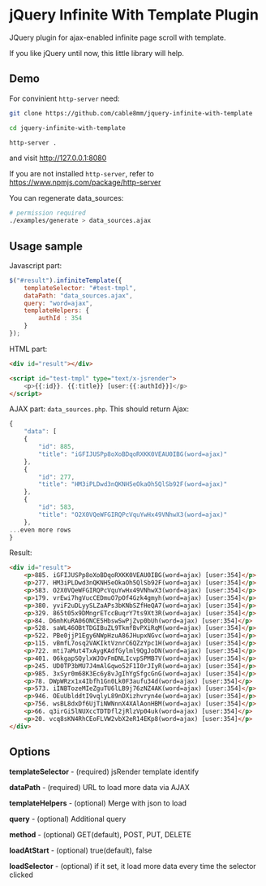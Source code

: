 jQuery Infinite With Template Plugin
======================

JQuery plugin for ajax-enabled infinite page scroll with template.

If you like jQuery until now, this little library will help.

## Demo

For convinient `http-server` need:

```bash
git clone https://github.com/cable8mm/jquery-infinite-with-template

cd jquery-infinite-with-template

http-server .
```

and visit http://127.0.0.1:8080

If you are not installed `http-server`, refer to https://www.npmjs.com/package/http-server

You can regenerate data_sources:

```bash
# permission required
./examples/generate > data_sources.ajax
```

## Usage sample

Javascript part:

```Javascript
$("#result").infiniteTemplate({
	templateSelector: "#test-tmpl",
	dataPath: "data_sources.ajax",
	query: "word=ajax",
	templateHelpers: {
		authId : 354
	}
});
```

HTML part:

```html
<div id="result"></div>

<script id="test-tmpl" type="text/x-jsrender">
	<p>{{:id}}. {{:title}} [user:{{:authId}}]</p>
</script>
```

AJAX part: `data_sources.php`. This should return Ajax:

```javascript
{
	"data": [
	{
		"id": 885,
		"title": "iGFIJUSPp8oXoBDqoRXKK0VEAU0IBG(word=ajax)"
	},
	{
		"id": 277,
		"title": "HM3iPLDwd3nQKNH5eOkaOh5QlSb92F(word=ajax)"
	},
	{
		"id": 583,
		"title": "O2X0VQeWFGIRQPcVquYwHx49VNhwX3(word=ajax)"
	},
...even more rows
}
```

Result:

```html
<div id="result">
	<p>885. iGFIJUSPp8oXoBDqoRXKK0VEAU0IBG(word=ajax) [user:354]</p>
	<p>277. HM3iPLDwd3nQKNH5eOkaOh5QlSb92F(word=ajax) [user:354]</p>
	<p>583. O2X0VQeWFGIRQPcVquYwHx49VNhwX3(word=ajax) [user:354]</p>
	<p>179. vrEwi7hgVucCEDmuO7pOf4Gzk4gmyh(word=ajax) [user:354]</p>
	<p>380. yviF2uDLyySLZaAPs3bKNbSZfHeQA7(word=ajax) [user:354]</p>
	<p>329. 865t05x9DMngrETccBuqrY7ts9Xt3R(word=ajax) [user:354]</p>
	<p>84. D6mhKuRA06ONCE5HbswSwPjZvp0bUh(word=ajax) [user:354]</p>
	<p>528. saWL46OBtTDGIBuZL9TkmfBvPXiRqM(word=ajax) [user:354]</p>
	<p>522. PBe0jjP1Egy6NWpHzuA86JHupxNGvc(word=ajax) [user:354]</p>
	<p>115. vBmfL7osq2VAKIktVznrC6QZzYpc1H(word=ajax) [user:354]</p>
	<p>722. mti7aMut4TxAygKAdfGylml9QgJoDN(word=ajax) [user:354]</p>
	<p>401. 06kgapSQylxWJOvFmDNLIcvpSPMB7V(word=ajax) [user:354]</p>
	<p>245. UD0TP3bMU7J4mAlGqwo52F1I0rJIyR(word=ajax) [user:354]</p>
	<p>985. 3xSyr0m68K3Ec6y8vJgIhYgSfgcGnG(word=ajax) [user:354]</p>
	<p>78. DWpWRzx1x4Ibfh1Gn0Lk0F3aufu34d(word=ajax) [user:354]</p>
	<p>573. iINBTozeMIeZguTU6lLB9j76zNZ4AK(word=ajax) [user:354]</p>
	<p>946. OEuUblddtI9vqlyL89nDXizhvryn4e(word=ajax) [user:354]</p>
	<p>756. wsBL8dxDf6UjTiNWNnnX4XAlAonHBM(word=ajax) [user:354]</p>
	<p>66. q3irGi5lNUXccTDTDfl2jRlzVp04uk(word=ajax) [user:354]</p>
	<p>20. vcq8sKN4RhCEoFLVW2vbX2eR14EKp8(word=ajax) [user:354]</p>
</div>
```

## Options

**templateSelector** - (required) jsRender template identify

**dataPath** - (required) URL to load more data via AJAX

**templateHelpers** - (optional) Merge with json to load

**query** - (optional) Additional query

**method** - (optional) GET(default), POST, PUT, DELETE

**loadAtStart** - (optional) true(default), false

**loadSelector** - (optional) if it set, it load more data every time the selector clicked
